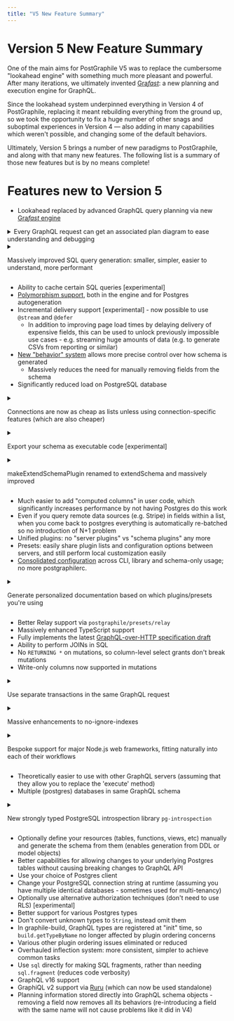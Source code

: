 ```yaml
---
title: "V5 New Feature Summary"
---
```


# Version 5 New Feature Summary

One of the main aims for PostGraphile V5 was to replace the cumbersome "lookahead engine"
with something much more pleasant and powerful. After many iterations, we ultimately invented
[Gra*fast*](https://grafast.org/): a new planning and execution engine for GraphQL.

Since the lookahead system underpinned everything in Version 4 of PostGraphile, replacing it
meant rebuilding everything from the ground up, so we took the opportunity to fix a huge number
of other snags and suboptimal experiences in Version 4 — also adding in many capabilities which
weren't possible, and changing some of the default behaviors.

Ultimately, Version 5 brings a number of new paradigms to PostGraphile, and along with that many
new features. The following list is a summary of those new features but is by no means complete!

# Features new to Version 5

<div class='featureSummary'>

- Lookahead replaced by advanced GraphQL query planning via new [Gra*fast* engine](https://grafast.org/grafast/)

<details>

<summary>Every GraphQL request can get an associated plan diagram to ease understanding and debugging</summary>

<figure>

[![A Grafast plan diagram for an AllPosts query](@site/static/img/news/2023-04-26-mermaid-diagram.png)](@site/static/img/news/2023-04-26-mermaid-diagram.png)

<figcaption>

An autogenerated Gra*fast* plan diagram for the displayed GraphQL query. Plan diagrams detail the steps required to complete a GraphQL request and show how the data flows between them. See ["Plan Diagrams"](https://grafast.org/grafast/plan-diagrams) in the Gra*fast* documentation for more details.

</figcaption>
</figure>

</details>

<details>

<summary>

Massively improved SQL query generation: smaller, simpler, easier to understand, more performant

</summary>

<figure>

[![A GraphQL query for AllPosts](@site/static/img/news/2023-04-26-v4-v5-comparison.png)](@site/static/img/news/2023-04-26-v4-v5-comparison.png)

<figcaption>

An example of the vast improvement in the autogenerated SQL queries in Version 5 as compared to Version 4 for the same query. Generated SQL is now easier to understand and debug, and the V5 SQL query shown is twice as fast as the V4 SQL query.

</figcaption>
</figure>
</details>

- Ability to cache certain SQL queries [experimental]
- [Polymorphism support](../polymorphism.md), both in the engine and for Postgres autogeneration
- Incremental delivery support [experimental] - now possible to use `@stream` and `@defer`
  - In addition to improving page load times by delaying delivery of expensive fields, this can be used to unlock previously impossible use cases - e.g. streaming huge amounts of data (e.g. to generate CSVs from reporting or similar)
- [New "behavior" system](../behavior.md) allows more precise control over how schema is generated
  - Massively reduces the need for manually removing fields from the schema
- Significantly reduced load on PostgreSQL database

<details>
<summary>

Connections are now as cheap as lists unless using connection-specific features (which are also cheaper)

</summary>

- Thanks to new planning system, "hasNextPage" / "hasPreviousPage" can be achieved by just fetching an extra row
- Cursors are much cheaper

</details>

<details>
<summary>

Export your schema as executable code [experimental]

</summary>

Great for serverless:

- no run-time introspection
- fewer dependencies
- lower memory usage
- near-instant startup (great for serverless)

Also helps with understanding how the system/plans/etc works; and enables a path to migrate away from auto-generated should you later want to

See ["Exporting your schema"](../exporting-schema.md) for more information.

</details>

<details>
<summary>

makeExtendSchemaPlugin renamed to extendSchema and massively improved

</summary>

No more `selectGraphQLResultFromTable`, `@requires`, `@pgQuery` or other hacks to abstract away the complicated lookahead system. Instead, use straightforward declarative code for all these concerns, integrating deeply and automatically with the Gra*fast* operation plan

Extending auto-generated types should always work, independent of plugin order

User data and Postgres leaf data (e.g. column values) can be used interchangeably and the planning system will automatically optimize Postgres data (via inlining) if it can

</details>

- Much easier to add "computed columns" in user code, which significantly increases performance by not having Postgres do this work
- Even if you query remote data sources (e.g. Stripe) in fields within a list, when you come back to postgres everything is automatically re-batched so no introduction of N+1 problem
- Unified plugins: no "server plugins" vs "schema plugins" any more
- Presets: easily share plugin lists and configuration options between servers, and still perform local customization easily
- [Consolidated configuration](../config.mdx) across CLI, library and schema-only usage; no more postgraphilerc.

<details>
<summary>

Generate personalized documentation based on which plugins/presets you're using

</summary>

<figure>

[![Cropped screenshot of 'graphile config options'](../graphile-config-options-screenshot.png)](../graphile-config-options-screenshot.png)

<figcaption>Screenshot of part of the coloured markdown output from executing <code>graphile config options</code> showing the options available to be set inside the config file.</figcaption>
</figure>

<figure>

![Initial output of the `graphile inflection list` command](../graphile-inflection-list-1.png)

<figcaption>Screenshot showing the initial output of the <code>graphile inflection list</code> command, including a summary of the available inflectors and their arguments.</figcaption>
</figure>

<figure>

![More detailed output from later in the `graphile inflection list` command](../graphile-inflection-list-2.png)

<figcaption>Screenshot from lower down in the output of the <code>graphile inflection list</code> command, detailing each inflector, its documentation and its rough TypeScript definition.</figcaption>
</figure>

<figure>

[![Cropped screenshot of 'graphile config print'](../graphile-config-print-screenshot.png)](../graphile-config-print-screenshot.png)

<figcaption>Screenshot of part of the coloured output from executing <code>graphile config print</code> showing the options that the local configuration file is using.</figcaption>
</figure>

(More to come!)

</details>

- Better Relay support via `postgraphile/presets/relay`
- Massively enhanced TypeScript support
- Fully implements the latest [GraphQL-over-HTTP specification draft](https://graphql.github.io/graphql-over-http/draft/)
- Ability to perform JOINs in SQL
- No `RETURNING *` on mutations, so column-level select grants don't break mutations
- Write-only columns now supported in mutations

<details>
<summary>

Use separate transactions in the same GraphQL request

</summary>

Parts of mutations can now use a connection string with elevated privileges without transaction isolation causing these changes to not be reflected in the mutation payload

</details>
<details>

<summary>

Massive enhancements to no-ignore-indexes

</summary>

Including ability to overrule, and only preventing the expensive backwards relations whilst still allowing the cheap forwards relations.

</details>

<details>
<summary>

Bespoke support for major Node.js web frameworks, fitting naturally into each of their workflows

</summary>

Even makes use of things like vendor-specific websocket modules (e.g. `@fastify/websocket` or `koa-websocket`) for deeply integrated websocket support

</details>

- Theoretically easier to use with other GraphQL servers (assuming that they allow you to replace the 'execute' method)
- Multiple (postgres) databases in same GraphQL schema

<details>
<summary>

New strongly typed PostgreSQL introspection library `pg-introspection`

</summary>

Now generated from Postgres documentation and strongly typed (view postgres docs when hovering an introspection value in your editor!), plus much simpler so should work better with other postgres-alikes 🤞

</details>

- Optionally define your resources (tables, functions, views, etc) manually and generate the schema from them (enables generation from DDL or model objects)
- Better capabilities for allowing changes to your underlying Postgres tables without causing breaking changes to GraphQL API
- Use your choice of Postgres client
- Change your PostgreSQL connection string at runtime (assuming you have multiple identical databases - sometimes used for multi-tenancy)
- Optionally use alternative authorization techniques (don't need to use RLS) [experimental]
- Better support for various Postgres types
- Don't convert unknown types to `String`, instead omit them
- In graphile-build, GraphQL types are registered at "init" time, so `build.getTypeByName` no longer affected by plugin ordering concerns
- Various other plugin ordering issues eliminated or reduced
- Overhauled inflection system: more consistent, simpler to achieve common tasks
- Use `sql` directly for making SQL fragments, rather than needing `sql.fragment` (reduces code verbosity)
- GraphQL v16 support
- GraphiQL v2 support via [Ruru](https://grafast.org/ruru/) (which can now be used standalone)
- Planning information stored directly into GraphQL schema objects - removing a field now removes all its behaviors (re-introducing a field with the same name will not cause problems like it did in V4)

</div>
